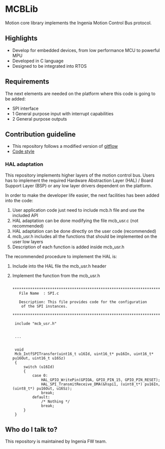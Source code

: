 # MCBLib

Motion core library implements the Ingenia Motion Control Bus protocol.

## Highlights ##

* Develop for embedded devices, from low performance MCU to powerful MPU
* Developed in C language
* Designed to be integrated into RTOS

## Requirements ##

The next elements are needed on the platform where this code is going to be added:

- SPI interface
- 1 General purpose input with interrupt capabilities
- 2 General purpose outputs

## Contribution guideline ##

- This repository follows a modified version of [gitflow](http://doc.ingeniamc.com/display/Instructions/Firmware+Development+Procedure)
- [Code style](http://doc.ingeniamc.com/display/Instructions/Low+layers+coding+style)

### HAL adaptation ###

This repository implements higher layers of the motion control bus. Users has to implement the required Hardware Abstraction Layer (HAL) / Board Support Layer (BSP) or any low layer drivers dependent on the platform.

In order to make the developer life easier, the next facilities has been added into the code:

1. User application code just need to include mcb.h file and use the included API
2. HAL adaptation can be done modifying the file mcb_usr.c (not recommended)
2. HAL adaptation can be done directly on the user code (recommended)
3. mcb_usr.h includes all the functions that should be implemented on the user low layers
4. Description of each function is added inside mcb_usr.h

The recommended procedure to implement the HAL is:

1. Include into the HAL file the mcb_usr.h header
2. Implement the function from the mcb_usr.h
    
	    ******************************************************************************
	      File Name  : SPI.c
	    
	      Description: This file provides code for the configuration
	       of the SPI instances.
	    ******************************************************************************
		
		include "mcb_usr.h"
	    
	    
	    ...
    
    
	    void 
		Mcb_IntfSPITransfer(uint16_t u16Id, uint16_t* pu16In, uint16_t* pu16Out, uint16_t u16Sz)
	    {
	    	switch (u16Id)
	    	{
	    		case 0:
	    			HAL_GPIO_WritePin(GPIOA, GPIO_PIN_15, GPIO_PIN_RESET);
	    			HAL_SPI_TransmitReceive_DMA(&hspi1, (uint8_t*) pu16In, (uint8_t*) pu16Out, u16Sz);
	    			break;
	    		default:
	    			/* Nothing */
	    			break;
	    	}
	    }


## Who do I talk to? ##

This repository is maintained by Ingenia FW team.
